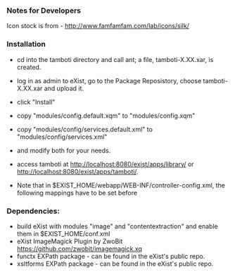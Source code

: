 ### Notes for Developers 

Icon stock is from - http://www.famfamfam.com/lab/icons/silk/

### Installation

* cd into the tamboti directory and call ant; a file, tamboti-X.XX.xar, is created.
* log in as admin to eXist, go to the Package Reposistory, choose tamboti-X.XX.xar and upload it.
* click "Install"
* copy "modules/config.default.xqm" to "modules/config.xqm" 
* copy "modules/config/services.default.xml" to "modules/config/services.xml"
* and modify both for your needs. 
* access tamboti at <http://localhost:8080/exist/apps/library/> or <http://localhost:8080/exist/apps/tamboti/>.

* Note that in $EXIST_HOME/webapp/WEB-INF/controller-config.xml, the following mappings have to be set
	<root pattern="/apps/library" path="xmldb:exist:///db/tamboti"/>
	<root pattern="/apps/tamboti" path="xmldb:exist:///db/tamboti"/>
before
	<root pattern="/apps" path="xmldb:exist:///db"/>

### Dependencies:

* build eXist with modules "image" and "contentextraction" and enable them in $EXIST_HOME/conf.xml
* eXist ImageMagick Plugin by ZwoBit https://github.com/zwobit/imagemagick.xq
* functx EXPath package - can be found in the eXist's public repo.
* xsltforms EXPath package - can be found in the eXist's public repo.